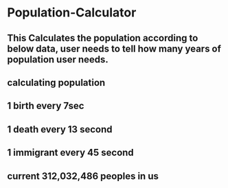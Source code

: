 # Population-Calculator

## This Calculates the population according to below data, user needs to tell how many years of population user needs.

## calculating population 
## 1 birth every 7sec
## 1 death every 13 second 
## 1 immigrant every 45 second
## current 312,032,486 peoples in us
